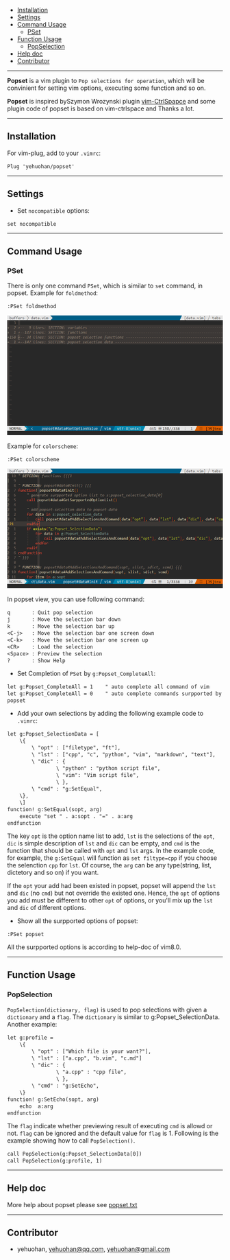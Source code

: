 
 - [Installation](#1)
 - [Settings](#2)
 - [Command Usage](#3)
    - [PSet](#3.1)
 - [Function Usage](#4)
    - [PopSelection](#4.1)
 - [Help doc](#5)
 - [Contributor](#6)

---

**Popset** is a vim plugin to `Pop selections for operation`, which will be convinient for setting vim options, executing some function and so on.

**Popset** is inspired bySzymon Wrozynski plugin [vim-CtrlSpapce](https://github.com/vim-ctrlspace/vim-ctrlspace) and some plugin code of popset is based on vim-ctrlspace and Thanks a lot.


---
<h2 id="1">Installation</h2>

For vim-plug, add to your `.vimrc`:

```vim
Plug 'yehuohan/popset'
```

---
<h2 id="2">Settings</h2>

 - Set `nocompatible` options:

```vim
set nocompatible
```

---
<h2 id="3">Command Usage</h2>

<h3 id="3.1">PSet</h3>

There is only one command `PSet`, which is similar to `set` command, in popset.
Example for `foldmethod`:

```
:PSet foldmethod
```

![PopsetEx](popset1.gif)

Example for `colorscheme`:
```
:PSet colorscheme
```
![PopsetEx](popset2.gif)


In popset view, you can use following command:

```    
q       : Quit pop selection
j       : Move the selection bar down
k       : Move the selection bar up
<C-j>   : Move the selection bar one screen down
<C-k>   : Move the selection bar one screen up
<CR>    : Load the selection
<Space> : Preview the selection
?       : Show Help
```

 - Set Completion of `PSet` by `g:Popset_CompleteAll`:

```vim
let g:Popset_CompleteAll = 1    " auto complete all command of vim
let g:Popset_CompleteAll = 0    " auto complete commands surpported by popset
```

 - Add your own selections by adding the following example code to `.vimrc`:

```vim
let g:Popset_SelectionData = [
    \{
        \ "opt" : ["filetype", "ft"],
        \ "lst" : ["cpp", "c", "python", "vim", "markdown", "text"],
        \ "dic" : {
                \ "python" : "python script file",
                \ "vim": "Vim script file",
                \ },
        \ "cmd" : "g:SetEqual",
    \},
    \]
function! g:SetEqual(sopt, arg)
    execute "set " . a:sopt . "=" . a:arg
endfunction
```

The key `opt` is the option name list to add, `lst` is the selections of the `opt`, `dic` is simple description of `lst` and `dic` can be empty, and `cmd` is the function that should be called with `opt` and `lst` args. In the example code, for example, the `g:SetEqual` will function as `set filtype=cpp` if you choose the selenction `cpp` for `lst`. Of course, the `arg` can be any type(string, list, dictetory and so on) if you want.

If the `opt` your add had been existed in popset, popset will append the `lst` and `dic` (no `cmd`) but not override the existed one. Hence, the `opt` of options you add must be different to other `opt` of options, or you'll mix up the `lst` and `dic` of different options.

 - Show all the surpported options of popset:

```vim
:PSet popset
```

All the surpported options is according to help-doc of vim8.0.


---
<h2 id="4">Function Usage</h2>

<h3 id="4.1">PopSelection</h3>

`PopSelection(dictionary, flag)` is used to pop selections with given a `dictionary` and a `flag`.
The `dictionary` is similar to g:Popset_SelectionData. Another example:

```vim
let g:profile = 
    \{
        \ "opt" : ["Which file is your want?"],
        \ "lst" : ["a.cpp", "b.vim", "c.md"]
        \ "dic" : {
                \ "a.cpp" : "cpp file",
                \ },
        \ "cmd" : "g:SetEcho",
    \}
function! g:SetEcho(sopt, arg)
    echo  a:arg
endfunction
```

The `flag` indicate whether previewing result of executing `cmd` is allowd or not. `flag` can be ignored and the default value for `flag` is 1.
Following is the example showing how to call `PopSelection()`.

```vim
call PopSelection(g:Popset_SelectionData[0])
call PopSelection(g:profile, 1)
```

---
<h2 id="5">Help doc</h2>

More help about popset please see [popset.txt](https://github.com/yehuohan/popset/blob/master/doc/popset.txt)

---
<h2 id="6">Contributor</h2>

 - yehuohan, yehuohan@qq.com, yehuohan@gmail.com


